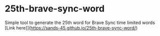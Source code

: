 # 25th-brave-sync-word
Simple tool to generate the 25th word for Brave Sync time limited words
[Link here]](https://sands-45.github.io/25th-brave-sync-word/)
